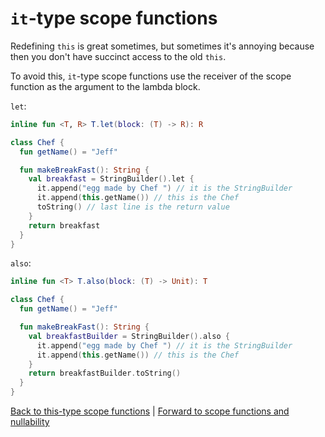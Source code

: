 # `it`-type scope functions
Redefining `this` is great sometimes, but sometimes it's annoying because then you don't have succinct access to the old `this`.

To avoid this, `it`-type scope functions use the receiver of the scope function as the argument to the lambda block.

`let`:
```kotlin
inline fun <T, R> T.let(block: (T) -> R): R

class Chef {
  fun getName() = "Jeff"

  fun makeBreakFast(): String {
    val breakfast = StringBuilder().let {
      it.append("egg made by Chef ") // it is the StringBuilder
      it.append(this.getName()) // this is the Chef
      toString() // last line is the return value
    }
    return breakfast
  }
}
```

`also`:
```kotlin
inline fun <T> T.also(block: (T) -> Unit): T

class Chef {
  fun getName() = "Jeff"

  fun makeBreakFast(): String {
    val breakfastBuilder = StringBuilder().also {
      it.append("egg made by Chef ") // it is the StringBuilder
      it.append(this.getName()) // this is the Chef
    }
    return breakfastBuilder.toString()
  }
}
```

[Back to this-type scope functions](/scope-functions/this-type.md) | [Forward to scope functions and nullability](/scope-functions/null-checking.md)
